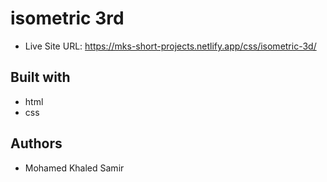 # isometric 3rd

- Live Site URL: https://mks-short-projects.netlify.app/css/isometric-3d/

## Built with

- html
- css

## Authors

- Mohamed Khaled Samir
